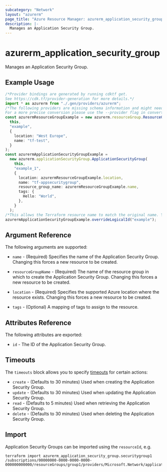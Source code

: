 ```yaml
---
subcategory: "Network"
layout: "azurerm"
page_title: "Azure Resource Manager: azurerm_application_security_group"
description: |-
  Manages an Application Security Group.
---
```


# azurerm\_application\_security\_group

Manages an Application Security Group.

## Example Usage

```typescript
/*Provider bindings are generated by running cdktf get.
See https://cdk.tf/provider-generation for more details.*/
import * as azurerm from "./.gen/providers/azurerm";
/*The following providers are missing schema information and might need manual adjustments to synthesize correctly: azurerm.
For a more precise conversion please use the --provider flag in convert.*/
const azurermResourceGroupExample = new azurerm.resourceGroup.ResourceGroup(
  this,
  "example",
  {
    location: "West Europe",
    name: "tf-test",
  }
);
const azurermApplicationSecurityGroupExample =
  new azurerm.applicationSecurityGroup.ApplicationSecurityGroup(
    this,
    "example_1",
    {
      location: azurermResourceGroupExample.location,
      name: "tf-appsecuritygroup",
      resource_group_name: azurermResourceGroupExample.name,
      tags: {
        Hello: "World",
      },
    }
  );
/*This allows the Terraform resource name to match the original name. You can remove the call if you don't need them to match.*/
azurermApplicationSecurityGroupExample.overrideLogicalId("example");

```

## Argument Reference

The following arguments are supported:

*   `name` - (Required) Specifies the name of the Application Security Group. Changing this forces a new resource to be created.

*   `resourceGroupName` - (Required) The name of the resource group in which to create the Application Security Group. Changing this forces a new resource to be created.

*   `location` - (Required) Specifies the supported Azure location where the resource exists. Changing this forces a new resource to be created.

*   `tags` - (Optional) A mapping of tags to assign to the resource.

## Attributes Reference

The following attributes are exported:

* `id` - The ID of the Application Security Group.

## Timeouts

The `timeouts` block allows you to specify [timeouts](https://www.terraform.io/language/resources/syntax#operation-timeouts) for certain actions:

* `create` - (Defaults to 30 minutes) Used when creating the Application Security Group.
* `update` - (Defaults to 30 minutes) Used when updating the Application Security Group.
* `read` - (Defaults to 5 minutes) Used when retrieving the Application Security Group.
* `delete` - (Defaults to 30 minutes) Used when deleting the Application Security Group.

## Import

Application Security Groups can be imported using the `resourceId`, e.g.

```shell
terraform import azurerm_application_security_group.securitygroup1 /subscriptions/00000000-0000-0000-0000-000000000000/resourceGroups/group1/providers/Microsoft.Network/applicationSecurityGroups/securitygroup1
```
